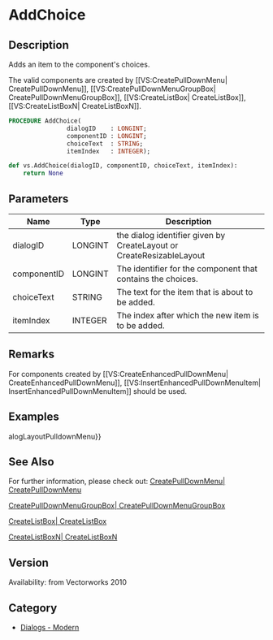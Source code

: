 # AddChoice

## Description
Adds an item to the component's choices.

The valid components are created by [[VS:CreatePullDownMenu| CreatePullDownMenu]], [[VS:CreatePullDownMenuGroupBox| CreatePullDownMenuGroupBox]], [[VS:CreateListBox| CreateListBox]], [[VS:CreateListBoxN| CreateListBoxN]].

```pascal
PROCEDURE AddChoice(
				dialogID    : LONGINT;
				componentID : LONGINT;
				choiceText  : STRING;
				itemIndex   : INTEGER);
```

```python
def vs.AddChoice(dialogID, componentID, choiceText, itemIndex):
    return None
```

## Parameters
|Name|Type|Description|
|---|---|---|
|dialogID|LONGINT|the dialog identifier given by CreateLayout or CreateResizableLayout|
|componentID|LONGINT|The identifier for the component that contains the choices.|
|choiceText|STRING|The text for the item that is about to be added.|
|itemIndex|INTEGER|The index after which the new item is to be added.|

## Remarks
For components created by [[VS:CreateEnhancedPullDownMenu| CreateEnhancedPullDownMenu]], [[VS:InsertEnhancedPullDownMenuItem| InsertEnhancedPullDownMenuItem]] should be used.

## Examples
alogLayoutPulldownMenu}}

## See Also
For further information, please check out:
[CreatePullDownMenu| CreatePullDownMenu](CreatePullDownMenu|%20CreatePullDownMenu.md)

[CreatePullDownMenuGroupBox| CreatePullDownMenuGroupBox](CreatePullDownMenuGroupBox|%20CreatePullDownMenuGroupBox.md)

[CreateListBox| CreateListBox](CreateListBox|%20CreateListBox.md)

[CreateListBoxN| CreateListBoxN](CreateListBoxN|%20CreateListBoxN.md)

## Version
Availability: from Vectorworks 2010

## Category
* [Dialogs - Modern](../Categories/Dialogs%20-%20Modern.md)
